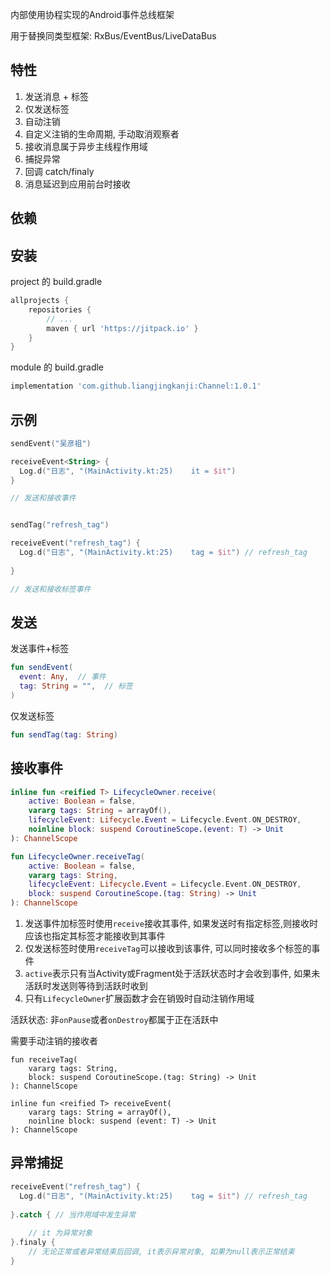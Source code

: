 内部使用协程实现的Android事件总线框架

用于替换同类型框架: RxBus/EventBus/LiveDataBus

## 特性

1. 发送消息 + 标签
2. 仅发送标签
3. 自动注销
4. 自定义注销的生命周期, 手动取消观察者
5. 接收消息属于异步主线程作用域
6. 捕捉异常
7. 回调 catch/finaly
8. 消息延迟到应用前台时接收



## 依赖

## 安装

project 的 build.gradle

```groovy
allprojects {
    repositories {
        // ...
        maven { url 'https://jitpack.io' }
    }
}
```



module 的 build.gradle

```groovy
implementation 'com.github.liangjingkanji:Channel:1.0.1'
```

## 示例



```kotlin
sendEvent("吴彦祖")

receiveEvent<String> {
  Log.d("日志", "(MainActivity.kt:25)    it = $it")
}

// 发送和接收事件


sendTag("refresh_tag")

receiveEvent("refresh_tag") {
  Log.d("日志", "(MainActivity.kt:25)    tag = $it") // refresh_tag
  
}

// 发送和接收标签事件
```



## 发送



发送事件+标签

```kotlin
fun sendEvent(
  event: Any,  // 事件
  tag: String = "",  // 标签
)
```



仅发送标签

```kotlin
fun sendTag(tag: String)
```



## 接收事件

```kotlin
inline fun <reified T> LifecycleOwner.receive(
    active: Boolean = false,
    vararg tags: String = arrayOf(),
    lifecycleEvent: Lifecycle.Event = Lifecycle.Event.ON_DESTROY,
    noinline block: suspend CoroutineScope.(event: T) -> Unit
): ChannelScope

fun LifecycleOwner.receiveTag(
    active: Boolean = false,
    vararg tags: String,
    lifecycleEvent: Lifecycle.Event = Lifecycle.Event.ON_DESTROY,
    block: suspend CoroutineScope.(tag: String) -> Unit
): ChannelScope
```



1. 发送事件加标签时使用`receive`接收其事件, 如果发送时有指定标签,则接收时应该也指定其标签才能接收到其事件
2. 仅发送标签时使用`receiveTag`可以接收到该事件, 可以同时接收多个标签的事件
3. `active`表示只有当Activity或Fragment处于活跃状态时才会收到事件, 如果未活跃时发送则等待到活跃时收到
4. 只有`LifecycleOwner`扩展函数才会在销毁时自动注销作用域



活跃状态: 非`onPause`或者`onDestroy`都属于正在活跃中



需要手动注销的接收者

```
fun receiveTag(
    vararg tags: String,
    block: suspend CoroutineScope.(tag: String) -> Unit
): ChannelScope

inline fun <reified T> receiveEvent(
    vararg tags: String = arrayOf(),
    noinline block: suspend (event: T) -> Unit
): ChannelScope
```



## 异常捕捉

```kotlin
receiveEvent("refresh_tag") {
  Log.d("日志", "(MainActivity.kt:25)    tag = $it") // refresh_tag
  
}.catch { // 当作用域中发生异常
  
	// it 为异常对象
}.finaly {
	// 无论正常或者异常结束后回调, it表示异常对象, 如果为null表示正常结束
}
```

